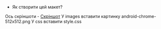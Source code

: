 * Як створити цей макет?

Ось скріншоти - [Скріншот](https://imgur.com/a/JcDiuXw)
У images вставити картинку android-chrome-512x512.png
У css вставити style.css
